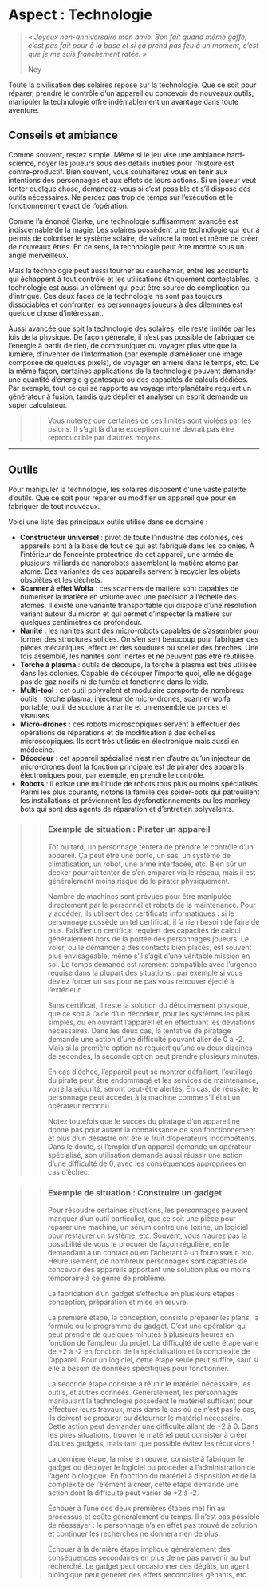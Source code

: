 # Aspect : Technologie
> *« Joyeux non-anniversaire mon amie. Bon fait quand même gaffe, c’est pas fait pour à la base et si ça prend pas feu à un moment, c’est que je me suis franchement ratée. »*
>
> Ney

Toute la civilisation des solaires repose sur la technologie. Que ce soit pour réparer, prendre le contrôle d’un appareil ou concevoir de nouveaux outils, manipuler la technologie offre indéniablement un avantage dans toute aventure.

## Conseils et ambiance
Comme souvent, restez simple. Même si le jeu vise une ambiance hard-science, noyer les joueurs sous des détails inutiles pour l’histoire est contre-productif. Bien souvent, vous souhaiterez vous en tenir aux intentions des personnages et aux effets de leurs actions. Si un joueur veut tenter quelque chose, demandez-vous si c’est possible et s’il dispose des outils nécessaires. Ne perdez pas trop de temps sur l’exécution et le fonctionnement exact de l’opération.

Comme l’a énoncé Clarke, une technologie suffisamment avancée est indiscernable de la magie. Les solaires possèdent une technologie qui leur a permis de coloniser le système solaire, de vaincre la mort et même de créer de nouveaux êtres. En ce sens, la technologie peut être montré sous un angle merveilleux.

Mais la technologie peut aussi tourner au cauchemar, entre les accidents qui échappent à tout contrôle et les utilisations éthiquement contestables, la technologie est aussi un élément qui peut être source de complication ou d’intrigue. Ces deux faces de la technologie ne sont pas toujours dissociables et confronter les personnages joueurs à des dilemmes est quelque chose d’intéressant.

Aussi avancée que soit la technologie des solaires, elle reste limitée par les lois de la physique. De façon générale, il n’est pas possible de fabriquer de l’énergie à partir de rien, de communiquer ou voyager plus vite que la lumière, d’inventer de l’information (par exemple d’améliorer une image composée de quelques pixels), de voyager en arrière dans le temps, etc. De la même façon, certaines applications de la technologie peuvent demander une quantité d’énergie gigantesque ou des capacités de calculs dédiées. Par exemple, tout ce qui se rapporte au voyage interplanétaire requiert un générateur à fusion, tandis que déplier et analyser un esprit demande un super calculateur.

>> Vous noterez que certaines de ces limites sont violées par les psions. Il s’agit là d’une exception qui ne devrait pas être reproductible par d’autres moyens.

----

## Outils
Pour manipuler la technologie, les solaires disposent d’une vaste palette d’outils. Que ce soit pour réparer ou modifier un appareil que pour en fabriquer de tout nouveaux.

Voici une liste des principaux outils utilisé dans ce domaine :
* **Constructeur universel** : pivot de toute l’industrie des colonies, ces appareils sont à la base de tout ce qui est fabriqué dans les colonies. À l’intérieur de l’enceinte protectrice de cet appareil, une armée de plusieurs milliards de nanorobots assemblent la matière atome par atome. Des variantes de ces appareils servent à recycler les objets obsolètes et les déchets.
* **Scanner à effet Wolfa** : ces scanners de matière sont capables de numériser la matière en volume avec une précision à l’échelle des atomes. Il existe une variante transportable qui dispose d’une résolution variant autour du micron et qui permet d’inspecter la matière sur quelques centimètres de profondeur.
* **Nanite** : les nanites sont des micro-robots capables de s’assembler pour former des structures solides. On s’en sert beaucoup pour fabriquer des pièces mécaniques, effectuer des soudures ou sceller des brèches. Une fois assemblé, les nanites sont inertes et ne peuvent pas être réutilisée.
* **Torche à plasma** : outils de découpe, la torche à plasma est très utilisée dans les colonies. Capable de découper l’importe quoi, elle ne dégage pas de gaz nocifs ni de fumée et fonctionne dans le vide.
* **Multi-tool** : cet outil polyvalent et modulaire comporte de nombreux outils : torche plasma, injecteur de micro-drones, scanner wolfa portable, outil de soudure à nanite et un ensemble de pinces et viseuses.
* **Micro-drones** : ces robots microscopiques servent à effectuer des opérations de réparations et de modification à des échelles microscopiques. Ils sont très utilisés en électronique mais aussi en médecine.
* **Décodeur** : cet appareil spécialisé n’est rien d’autre qu’un injecteur de micro-drones dont la fonction principale est de pirater des appareils électroniques pour, par exemple, en prendre le contrôle.
* **Robots** : il existe une multitude de robots tous plus ou moins spécialisés. Parmi les plus courants, notons la famille des spider-bots qui patrouillent les installations et préviennent les dysfonctionnements ou les monkey-bots qui sont des agents de réparation et d’entretien polyvalents.


>> ### Exemple de situation : Pirater un appareil
>> Tôt ou tard, un personnage tentera de prendre le contrôle d’un appareil. Ça peut être une porte, un sas, un système de climatisation, un robot, une arme interfacée, etc. Bien sûr un decker pourrait tenter de s’en emparer via le réseau, mais il est généralement moins risqué de le pirater physiquement.
>> 
>> Nombre de machines sont prévues pour être manipulée directement par le personnel et robots de la maintenance. Pour y accéder, ils utilisent des certificats informatiques : si le personnage possède un tel certificat, il ’a rien besoin de faire de plus. Falsifier un certificat requiert des capacités de calcul généralement hors de la portée des personnages joueurs. Le voler, ou le demander à des contacts bien placés, est souvent plus envisageable, même s’il s’agit d’une véritable mission en soi. Le temps demandé est rarement compatible avec l’urgence requise dans la plupart des situations : par exemple si vous deviez forcer un sas pour ne pas vous retrouver éjecté à l’extérieur.
>> 
>> Sans certificat, il reste la solution du détournement physique, que ce soit à l’aide d’un décodeur, pour les systèmes les plus simples, ou en ouvrant l’appareil et en effectuant les déviations nécessaires. Dans les deux cas, la tentative de piratage demande une action d’une difficulté pouvant aller de 0 à -2. Mais si la première option ne requiert qu’une ou deux dizaines de secondes, la seconde option peut prendre plusieurs minutes.
>> 
>> En cas d’échec, l’appareil peut se montrer défaillant, l’outillage du pirate peut être endommagé et les services de maintenance, voire la sécurité, seront peut-être alertés. En cas, de réussite, le personnage peut accéder à la machine comme s’il était un opérateur reconnu.
>> 
>> Notez toutefois que le succès du piratage d’un appareil ne donne pas pour autant la connaissance de son fonctionnement et plus d’un désastre ont été le fruit d’opérateurs incompétents. Dans le doute, si l’emploi d’un appareil demande un opérateur spécialisé, son utilisation demande aussi réussir une action d’une difficulté de 0, avec les conséquences appropriées en cas d’échec.

>> ### Exemple de situation : Construire un gadget
>> Pour résoudre certaines situations, les personnages peuvent manquer d’un outil particulier, que ce soit une pièce pour réparer une machine, un sérum contre une toxine, un logiciel pour restaurer un système, etc. Souvent, vous n’aurez pas la possibilité de vous le procurer de façon régulière, en le demandant à un contact ou en l’achetant à un fournisseur, etc. Heureusement, de nombreux personnages sont capables de concevoir des appareils apportant une solution plus ou moins temporaire à ce genre de problème.
>> 
>> La fabrication d’un gadget s’effectue en plusieurs étapes : conception, préparation et mise en œuvre.
>> 
>> La première étape, la conception, consiste préparer les plans, la formule ou le programme du gadget. C’est une opération qui peut prendre de quelques minutes à plusieurs heures en fonction de l’ampleur du projet. La difficulté de cette étape varie de +2 à -2 en fonction de la spécialisation et la complexité de l’appareil. Pour un logiciel, cette étape seule peut suffire, sauf si elle a besoin de données spécifiques pour fonctionner.
>> 
>> La seconde étape consiste à réunir le matériel nécessaire, les outils, et autres données. Généralement, les personnages manipulant la technologie possèdent le matériel suffisant pour effectuer leurs travaux, mais dans le cas où ce n’est pas le cas, ils doivent se procurer ou détourner le matériel nécessaire. Cette action peut demander une difficulté allant de +2 à 0. Dans les pires situations, trouver le matériel peut consister à créer d’autres gadgets, mais tant que possible évitez les récursions !
>> 
>> La dernière étape, la mise en œuvre, consiste à fabriquer le gadget ou déployer le logiciel ou procéder à l’administration de l’agent biologique. En fonction du matériel à disposition et de la complexité de l’élément à créer, cette étape demande une action dont la difficulté peut varier de +2 à -2.
>> 
>> Échouer à l’une des deux premières étapes met fin au processus et coûte généralement du temps. Il n’est pas possible de réessayer : le personnage n’a en effet pas trouvé de solution et continuer les recherches ne donnera rien de plus.
>> 
>> Échouer à la dernière étape implique généralement des conséquences secondaires en plus de ne pas parvenir au but recherché. Le gadget peut occasionner des dégâts, un agent biologique peut générer des effets secondaires gênants, etc.
